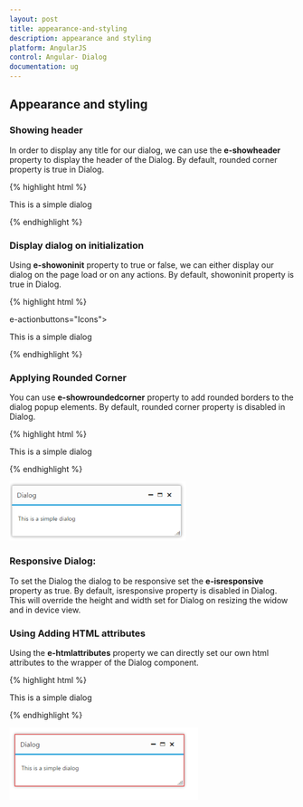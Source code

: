 ```yaml
---
layout: post
title: appearance-and-styling
description: appearance and styling
platform: AngularJS
control: Angular- Dialog
documentation: ug
---
```


## Appearance and styling

### Showing header

In order to display any title for our dialog, we can use the **e-showheader** property to display the header of the Dialog. By default, rounded corner property is true in Dialog.	

{% highlight html %}


<div id="dialog" ej-dialog e-title="Dialog" e-showheader="false"  e-actionbuttons="Icons">
          <p>This is a simple dialog</p>
    </div>



{% endhighlight %}

### Display dialog on initialization

Using **e-showoninit** property to true or false, we can either display our dialog on the page load or on any actions. By default, showoninit property is true in Dialog.

{% highlight html %}


<div id="dialog" ej-dialog e-title="Dialog" e-showoninit="false">  e-actionbuttons="Icons">
          <p>This is a simple dialog</p>
    </div>


{% endhighlight %}

### Applying Rounded Corner

You can use **e-showroundedcorner** property to add rounded borders to the dialog popup elements. By default, rounded corner property is disabled in Dialog.

{% highlight html %}


<div id="dialog" ej-dialog e-title="Dialog" e-showroundedcorneroninit="trufalse"  e-actionbuttons="Icons">
          <p>This is a simple dialog</p>
    </div>


{% endhighlight %}



![](appearance-and-styling_images\applying-rounded-corner_img1.png)

### Responsive Dialog:

To set the Dialog the dialog to be responsive set the **e-isresponsive** property as true. By default, isresponsive property is disabled in Dialog. This will override the height and width set for Dialog on resizing the widow and in device view.

### Using Adding HTML attributes

Using the **e-htmlattributes** property we can directly set our own html attributes to the wrapper of the Dialog component.

{% highlight html %}


 <div id="dialog" ej-dialog e-title="Dialog" e-htmlattributes="attributes">
        <p>This is a simple dialog</p>
    </div>
    <script>
        angular.module('dialogApp', ['ejangular'])
         .controller('DialogCtrl', function ($scope) {
             $scope.attributes = {
                 class: "my-class", style: "border:1px solid red"
             }
         });
    </script>


{% endhighlight %}

![](appearance-and-styling_images\using-adding-html-attributes_img1.png)

